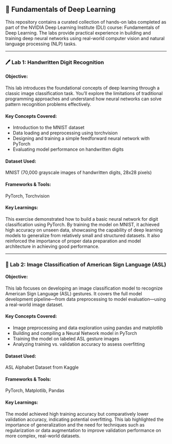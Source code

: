 ## 🧠 Fundamentals of Deep Learning

This repository contains a curated collection of hands-on labs completed as part of the NVIDIA Deep Learning Institute (DLI) course: Fundamentals of Deep Learning. The labs provide practical experience in building and training deep neural networks using real-world computer vision and natural language processing (NLP) tasks.

---

### 🖊️ Lab 1: Handwritten Digit Recognition

#### Objective:
This lab introduces the foundational concepts of deep learning through a classic image classification task. You’ll explore the limitations of traditional programming approaches and understand how neural networks can solve pattern recognition problems effectively.

#### Key Concepts Covered:
- Introduction to the MNIST dataset
- Data loading and preprocessing using torchvision
- Designing and training a simple feedforward neural network with PyTorch
- Evaluating model performance on handwritten digits

#### Dataset Used:
MNIST (70,000 grayscale images of handwritten digits, 28x28 pixels)

#### Frameworks & Tools:
PyTorch, Torchvision

#### Key Learnings:
This exercise demonstrated how to build a basic neural network for digit classification using PyTorch. By training the model on MNIST, it achieved high accuracy on unseen data, showcasing the capability of deep learning models to generalize from relatively small and structured datasets. It also reinforced the importance of proper data preparation and model architecture in achieving good performance.

---

### 🤟 Lab 2: Image Classification of American Sign Language (ASL)

#### Objective:
This lab focuses on developing an image classification model to recognize American Sign Language (ASL) gestures. It covers the full model development pipeline—from data preprocessing to model evaluation—using a real-world image dataset.

#### Key Concepts Covered:
- Image preprocessing and data exploration using pandas and matplotlib
- Building and compiling a Neural Network model in PyTorch
- Training the model on labeled ASL gesture images
- Analyzing training vs. validation accuracy to assess overfitting

#### Dataset Used:
ASL Alphabet Dataset from Kaggle

#### Frameworks & Tools:
PyTorch, Matplotlib, Pandas

#### Key Learnings:
The model achieved high training accuracy but comparatively lower validation accuracy, indicating potential overfitting. This lab highlighted the importance of generalization and the need for techniques such as regularization or data augmentation to improve validation performance on more complex, real-world datasets.